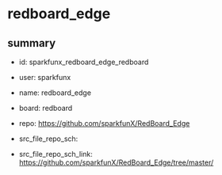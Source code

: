 # redboard_edge
 
## summary 
* id: sparkfunx_redboard_edge_redboard
* user: sparkfunx
* name: redboard_edge
* board: redboard
* repo: https://github.com/sparkfunX/RedBoard_Edge



* src_file_repo_sch: 
* src_file_repo_sch_link: https://github.com/sparkfunX/RedBoard_Edge/tree/master/




